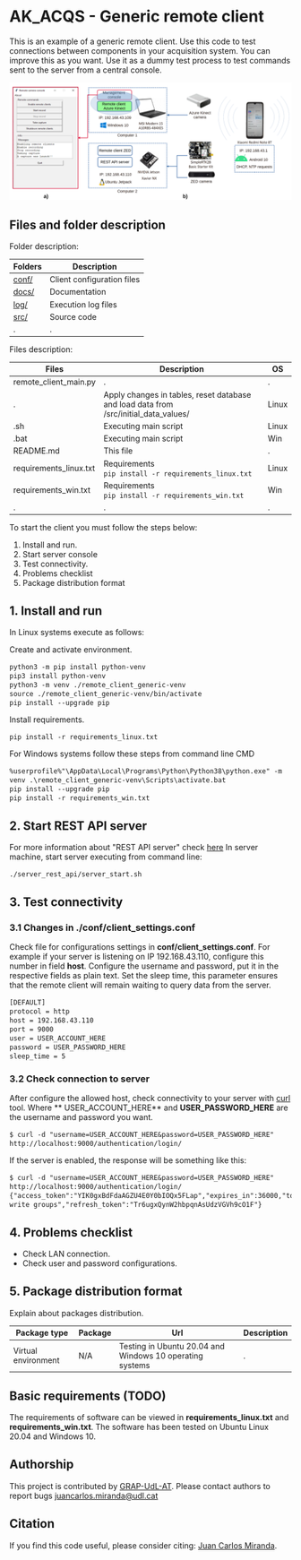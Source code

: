 # AK_ACQS - Generic remote client

This is an example of a generic remote client. Use this code to test connections between components in your acquisition
system. You can improve this as you want. Use it as a dummy test process to test commands sent to the server from a
central console.

![REMOTE_CLIENT_GENERIC](https://github.com/GRAP-UdL-AT/ak_acquisition_system/blob/main/remote_client_generic/docs/img/remote_client_generic_presentation.png?raw=true)

## Files and folder description

Folder description:

| Folders                    | Description            |
|---------------------------|-------------------------|
| [conf/](https://github.com/GRAP-UdL-AT/ak_acquisition_system/tree/main/remote_client_generic/conf/) | Client configuration files |
| [docs/](https://github.com/GRAP-UdL-AT/ak_acquisition_system/tree/main/remote_client_generic/docs/) | Documentation |
| [log/](https://github.com/GRAP-UdL-AT/ak_acquisition_system/tree/main/remote_client_generic/log/) | Execution log files |
| [src/](https://github.com/GRAP-UdL-AT/ak_acquisition_system/tree/main/remote_client_generic/src/) | Source code |
| . | . |

Files description:

| Files                    | Description              | OS |
|---------------------------|-------------------------|---|
| remote_client_main.py | . | . |
| . | Apply changes in tables, reset database and load data from /src/initial_data_values/ | Linux |
| .sh | Executing main script | Linux |
| .bat | Executing main script | Win |
| README.md | This file | . |
| requirements_linux.txt | Requirements <br>```pip install -r requirements_linux.txt``` | Linux |
| requirements_win.txt | Requirements <br>```pip install -r requirements_win.txt``` | Win |
| . | . | . |

To start the client you must follow the steps below:

1. Install and run.
2. Start server console
3. Test connectivity.
4. Problems checklist
5. Package distribution format

## 1. Install and run

In Linux systems execute as follows:

Create and activate environment.

```
python3 -m pip install python-venv
pip3 install python-venv
python3 -m venv ./remote_client_generic-venv
source ./remote_client_generic-venv/bin/activate
pip install --upgrade pip
```

Install requirements.

```
pip install -r requirements_linux.txt
```

For Windows systems follow these steps from command line CMD

```
%userprofile%"\AppData\Local\Programs\Python\Python38\python.exe" -m venv .\remote_client_generic-venv\Scripts\activate.bat
pip install --upgrade pip
pip install -r requirements_win.txt
```

## 2. Start REST API server

For more information about "REST API server"
check [here](https://github.com/GRAP-UdL-AT/ak_acquisition_system/tree/main/server_rest_api/)
In server machine, start server executing from command line:

```
./server_rest_api/server_start.sh
```

## 3. Test connectivity

### 3.1 Changes in ./conf/client_settings.conf

Check file for configurations settings in **conf/client_settings.conf**. For example if your server is listening on IP
192.168.43.110, configure this number in field **host**. Configure the username and password, put it in the respective
fields as plain text. Set the sleep time, this parameter ensures that the remote client will remain waiting to query
data from the server.

```
[DEFAULT]
protocol = http
host = 192.168.43.110
port = 9000
user = USER_ACCOUNT_HERE
password = USER_PASSWORD_HERE
sleep_time = 5
```

### 3.2 Check connection to server

After configure the allowed host, check connectivity to your server with [curl](https://curl.se/) tool. Where **
USER_ACCOUNT_HERE** and **USER_PASSWORD_HERE** are the username and password you want.

```
$ curl -d "username=USER_ACCOUNT_HERE&password=USER_PASSWORD_HERE" http://localhost:9000/authentication/login/
```

If the server is enabled, the response will be something like this:

```
$ curl -d "username=USER_ACCOUNT_HERE&password=USER_PASSWORD_HERE" http://localhost:9000/authentication/login/
{"access_token":"YIK0gxBdFdaAGZU4E0Y0bIOQx5FLap","expires_in":36000,"token_type":"Bearer","scope":"read write groups","refresh_token":"Tr6ugxQynW2hbpqnAsUdzVGVh9cO1F"}
```

## 4. Problems checklist

* Check LAN connection.
* Check user and password configurations.

## 5. Package distribution format

Explain about packages distribution.

| Package type | Package |  Url |  Description | 
|--------------|---------|------|------|
| Virtual environment          | N/A    | Testing in Ubuntu 20.04 and Windows 10 operating systems | . |

## Basic requirements (TODO)

The requirements of software can be viewed in **requirements_linux.txt** and **requirements_win.txt**. The software has
been tested on Ubuntu Linux 20.04 and Windows 10.

## Authorship

This project is contributed by [GRAP-UdL-AT](http://www.grap.udl.cat/en/index.html). Please contact authors to report
bugs juancarlos.miranda@udl.cat

## Citation

If you find this code useful, please consider citing:
[Juan Carlos Miranda](https://github.com/juancarlosmiranda).
